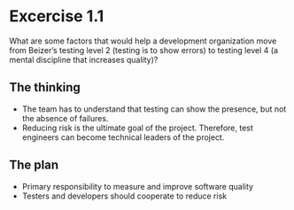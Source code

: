 # Excercise 1.1 #
What are some factors that would help a development organization move from Beizer’s testing level 2 (testing is to show errors) to testing level 4 (a mental discipline that increases quality)?

## The thinking ##
* The team has to understand that testing can show the presence, but not the absence of failures.
* Reducing risk is the ultimate goal of the project. Therefore, test engineers can become technical leaders of the project.

## The plan ##
* Primary responsibility to measure and improve software quality
* Testers and developers should cooperate to reduce risk
